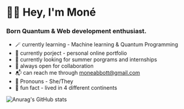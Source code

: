# 👋🏾 Hey, I'm Moné

### Born Quantum & Web development enthusiast.

 - 🪄 currently learning - Machine learning & Quantum Programming 
 - 🔭 currently porject - personal online portfolio 
 - 🌋 currently looking for summer porgrams and internships 
 - 👀 always open for collaboration 
 - 📬 can reach me through moneabbott@gmail.com 
 - 🎏 Pronouns - She/They
 - 🌱 fun fact - lived in 4 different continents 




![Anurag's GitHub stats](https://github-readme-stats.vercel.app/api?username=eiiscue&show_icons=true&theme=graywhite)




<!--
- Helloo! I'm Moné
-  🏳️‍🌈 She/Her 
- I'm a STEM Highschool Sohpmore in Stafford, Va
- Intrest are | Climate scinece | Particle Physics | Abstract Algebra | Calculus | Quantum Computing & Coding | Cats | Cliamte Justice | Robotics  
- Favorites + Hobbies are | Matcha tea | Baking & Cooking | Reading | Gardening | Bird Watching | Film + Photogrpahy 
- Were to find me | Twitter - Eiiscue | Tumblr - Eiiscue | Pintrest - Eiiscue |
-  Specailties | Python | Html + Css | UI Ux design | Quantum Coding | Swift 
- Other Info | Founder of Caeli Collective 
-->
